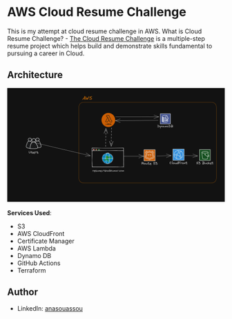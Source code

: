 # AWS Cloud Resume Challenge

This is my attempt at cloud resume challenge in AWS.
What is Cloud Resume Challenge? - [The Cloud Resume Challenge](https://cloudresumechallenge.dev/) is a multiple-step resume project which helps build and demonstrate skills fundamental to pursuing a career in Cloud.

## Architecture

![Architecture Diagram](/Infrastructure/AWS-Architecture-Cloud-resume-challenge.png)

**Services Used**:

- S3
- AWS CloudFront
- Certificate Manager
- AWS Lambda
- Dynamo DB
- GitHub Actions
- Terraform
 
## Author
- LinkedIn: [anasouassou](https://www.linkedin.com/in/anas-ouassou-6aa766218/)
  
